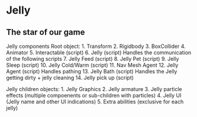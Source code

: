 # Jelly
## The star of our game

Jelly components Root object:
	1. Transform
	2. Rigidbody
	3. BoxCollider
	4. Animator
	5. Interactable (script)
	6. Jelly (script) Handles the communication of the following scripts
	7. Jelly Feed (script)
	8. Jelly Pet (script)
	9. Jelly Sleep (script)
	10. Jelly Cold/Warm (script)
	11. Nav Mesh Agent
	12. Jelly Agent (script) Handles pathing
	13. Jelly Bath (script) Handles the Jelly getting dirty + jelly cleaning
	14. Jelly pick up (script)
	
Jelly children objects:
	1. Jelly Graphics
	2. Jelly armature
	3. Jelly particle effects (multiple compoenents or sub-children with particles)
	4. Jelly UI (Jelly name and other UI indications)
	5. Extra abilities (exclusive for each jelly)